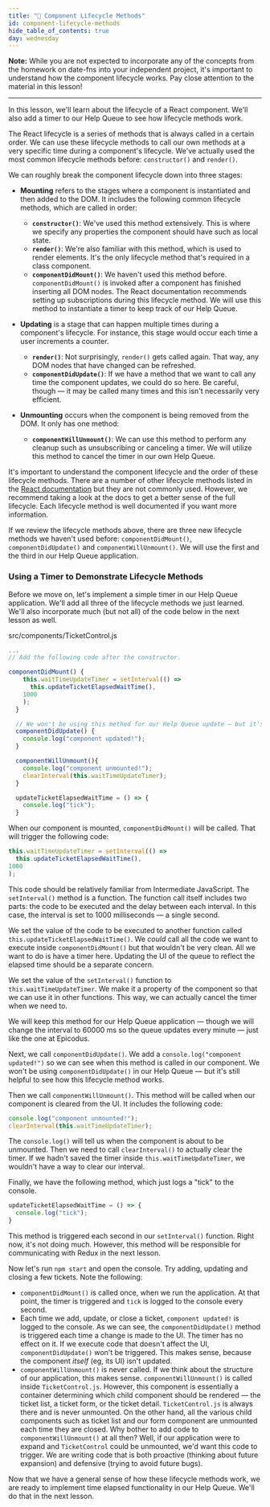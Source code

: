 ```yaml
---
title: "📓 Component Lifecycle Methods"
id: component-lifecycle-methods
hide_table_of_contents: true
day: wednesday
---
```


**Note:** While you are not expected to incorporate any of the concepts from the homework on date-fns into your independent project, it's important to understand how the component lifecycle works. Pay close attention to the material in this lesson!

---

In this lesson, we'll learn about the lifecycle of a React component. We'll also add a timer to our Help Queue to see how lifecycle methods work.

The React lifecycle is a series of methods that is always called in a certain order. We can use these lifecycle methods to call our own methods at a very specific time during a component's lifecycle. We've actually used the most common lifecycle methods before: `constructor()` and `render()`.

We can roughly break the component lifecycle down into three stages:

* **Mounting** refers to the stages where a component is instantiated and then added to the DOM. It includes the following common lifecycle methods, which are called in order:

  * **`constructor()`**: We've used this method extensively. This is where we specify any properties the component should have such as local state.
  * **`render()`**: We're also familiar with this method, which is used to render elements. It's the only lifecycle method that's required in a class component.
  * **`componentDidMount()`**: We haven't used this method before. `componentDidMount()` is invoked after a component has finished inserting all DOM nodes. The React documentation recommends setting up subscriptions during this lifecycle method. We will use this method to instantiate a timer to keep track of our Help Queue.

* **Updating** is a stage that can happen multiple times during a component's lifecycle. For instance, this stage would occur each time a user increments a counter.
  * **`render()`**: Not surprisingly, `render()` gets called again. That way, any DOM nodes that have changed can be refreshed.
  * **`componentDidUpdate()`**: If we have a method that we want to call any time the component updates, we could do so here. Be careful, though — it may be called many times and this isn't necessarily very efficient.

* **Unmounting** occurs when the component is being removed from the DOM. It only has one method:

  * **`componentWillUnmount()`**: We can use this method to perform any cleanup such as unsubscribing or canceling a timer. We will utilize this method to cancel the timer in our own Help Queue.

It's important to understand the component lifecycle and the order of these lifecycle methods. There are a number of other lifecycle methods listed in the [React documentation](https://reactjs.org/docs/react-component.html) but they are not commonly used. However, we recommend taking a look at the docs to get a better sense of the full lifecycle. Each lifecycle method is well documented if you want more information.

If we review the lifecycle methods above, there are three new lifecycle methods we haven't used before: `componentDidMount()`, `componentDidUpdate()` and `componentWillUnmount()`. We will use the first and the third in our Help Queue application.

### Using a Timer to Demonstrate Lifecycle Methods

Before we move on, let's implement a simple timer in our Help Queue application. We'll add all three of the lifecycle methods we just learned. We'll also incorporate much (but not all) of the code below in the next lesson as well.

<div class="filename">src/components/TicketControl.js</div>

```js
...
// Add the following code after the constructor.

componentDidMount() {
    this.waitTimeUpdateTimer = setInterval(() =>
      this.updateTicketElapsedWaitTime(),
    1000
    );
  }

  // We won't be using this method for our Help Queue update — but it's important to see how it works.
  componentDidUpdate() {
    console.log("component updated!");
  }

  componentWillUnmount(){
    console.log("component unmounted!");
    clearInterval(this.waitTimeUpdateTimer);
  }

  updateTicketElapsedWaitTime = () => {
    console.log("tick");
  }
```

When our component is mounted, `componentDidMount()` will be called. That will trigger the following code: 

```js
this.waitTimeUpdateTimer = setInterval(() =>
  this.updateTicketElapsedWaitTime(),
1000
);
```

This code should be relatively familiar from Intermediate JavaScript. The `setInterval()` method is a function. The function call itself includes two parts: the code to be executed and the delay between each interval. In this case, the interval is set to 1000 milliseconds — a single second.

We set the value of the code to be executed to another function called `this.updateTicketElapsedWaitTime()`. We _could_ call all the code we want to execute inside `componentDidMount()` but that wouldn't be very clean. All we want to do is have a timer here. Updating the UI of the queue to reflect the elapsed time should be a separate concern.

We set the value of the `setInterval()` function to `this.waitTimeUpdateTimer`. We make it a property of the component so that we can use it in other functions. This way, we can actually cancel the timer when we need to.

We will keep this method for our Help Queue application — though we will change the interval to 60000 ms so the queue updates every minute — just like the one at Epicodus.

Next, we call `componentDidUpdate()`. We add a `console.log("component updated!")` so we can see when this method is called in our component. We won't be using `componentDidUpdate()` in our Help Queue — but it's still helpful to see how this lifecycle method works.

Then we call `componentWillUnmount()`. This method will be called when our component is cleared from the UI. It includes the following code:

```js
console.log("component unmounted!");
clearInterval(this.waitTimeUpdateTimer);
```

The `console.log()` will tell us when the component is about to be unmounted. Then we need to call `clearInterval()` to actually clear the timer. If we hadn't saved the timer inside `this.waitTimeUpdateTimer`, we wouldn't have a way to clear our interval.

Finally, we have the following method, which just logs a "tick" to the console.

```js
updateTicketElapsedWaitTime = () => {
  console.log("tick");
}
```

This method is triggered each second in our `setInterval()` function. Right now, it's not doing much. However, this method will be responsible for communicating with Redux in the next lesson.

Now let's run `npm start` and open the console. Try adding, updating and closing a few tickets. Note the following:

* `componentDidMount()` is called once, when we run the application. At that point, the timer is triggered and `tick` is logged to the console every second.
* Each time we add, update, or close a ticket, `component updated!` is logged to the console. As we can see, the `componentDidUpdate()` method is triggered each time a change is made to the UI. The timer has no effect on it. If we execute code that doesn't affect the UI, `componentDidUpdate()` won't be triggered. This makes sense, because the component _itself_ (eg, its UI) isn't updated.
* `componentWillUnmount()` is never called. If we think about the structure of our application, this makes sense. `componentWillUnmount()` is called inside `TicketControl.js`. However, this component is essentially a container determining which child component should be rendered — the ticket list, a ticket form, or the ticket detail. `TicketControl.js` is always there and is never unmounted. On the other hand, all the various child components such as ticket list and our form component are unmounted each time they are closed. Why bother to add code to `componentWillUnmount()` at all then? Well, if our application were to expand and `TicketControl` could be unmounted, we'd want this code to trigger. We are writing code that is both proactive (thinking about future expansion) and defensive (trying to avoid future bugs).

Now that we have a general sense of how these lifecycle methods work, we are ready to implement time elapsed functionality in our Help Queue. We'll do that in the next lesson.
